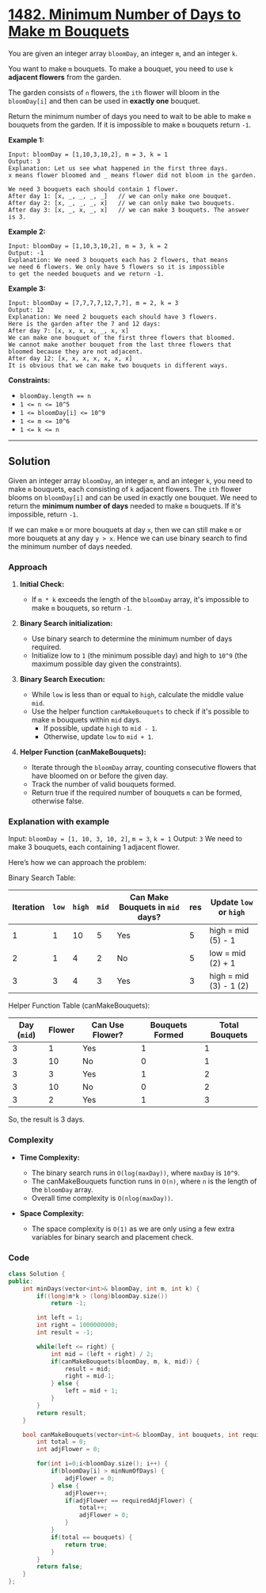 
# [1482. Minimum Number of Days to Make m Bouquets](https://leetcode.com/problems/minimum-number-of-days-to-make-m-bouquets/description)

You are given an integer array `bloomDay`, an integer `m`, and an integer `k`.

You want to make `m` bouquets. To make a bouquet, you need to use `k` **adjacent flowers** from the garden.

The garden consists of `n` flowers, the `ith` flower will bloom in the `bloomDay[i]` and then can be used in **exactly one** bouquet.

Return the minimum number of days you need to wait to be able to make `m` bouquets from the garden. If it is impossible to make `m` bouquets return `-1`.


**Example 1:**

    Input: bloomDay = [1,10,3,10,2], m = 3, k = 1
    Output: 3
    Explanation: Let us see what happened in the first three days.
    x means flower bloomed and _ means flower did not bloom in the garden.
    
    We need 3 bouquets each should contain 1 flower.
    After day 1: [x, _, _, _, _]   // we can only make one bouquet.
    After day 2: [x, _, _, _, x]   // we can only make two bouquets.
    After day 3: [x, _, x, _, x]   // we can make 3 bouquets. The answer is 3.

**Example 2:**

    Input: bloomDay = [1,10,3,10,2], m = 3, k = 2
    Output: -1
    Explanation: We need 3 bouquets each has 2 flowers, that means
    we need 6 flowers. We only have 5 flowers so it is impossible 
    to get the needed bouquets and we return -1.

**Example 3:**

    Input: bloomDay = [7,7,7,7,12,7,7], m = 2, k = 3
    Output: 12
    Explanation: We need 2 bouquets each should have 3 flowers.
    Here is the garden after the 7 and 12 days:
    After day 7: [x, x, x, x, _, x, x]
    We can make one bouquet of the first three flowers that bloomed.
    We cannot make another bouquet from the last three flowers that
    bloomed because they are not adjacent.
    After day 12: [x, x, x, x, x, x, x]
    It is obvious that we can make two bouquets in different ways.

**Constraints:**

- `bloomDay.length == n`
- `1 <= n <= 10^5`
- `1 <= bloomDay[i] <= 10^9`
- `1 <= m <= 10^6`
- `1 <= k <= n`

---

## Solution
Given an integer array `bloomDay`, an integer `m`, and an integer `k`, you need to make `m` bouquets, each consisting of `k` adjacent flowers. The `ith` flower blooms on `bloomDay[i]` and can be used in exactly one bouquet. We need to return the **minimum number of days** needed to make `m` bouquets. If it's impossible, return `-1`.

If we can make `m` or more bouquets at day `x`, then we can still make `m` or more bouquets at any day `y > x`. Hence we can use binary search to find the minimum number of days needed.

### Approach

1. **Initial Check:**
    
    - If `m * k` exceeds the length of the `bloomDay` array, it's impossible to make `m` bouquets, so return `-1`.

2. **Binary Search initialization:**

    - Use binary search to determine the minimum number of days required.
    - Initialize low to `1` (the minimum possible day) and high to `10^9` (the maximum possible day given the constraints).

3. **Binary Search Execution:**

    - While `low` is less than or equal to `high`, calculate the middle value `mid`.
    - Use the helper function `canMakeBouquets` to check if it's possible to make `m` bouquets within `mid` days.
        - If possible, update `high` to `mid - 1`.
        - Otherwise, update `low` to `mid + 1`.

3. **Helper Function (canMakeBouquets):**

    - Iterate through the `bloomDay` array, counting consecutive flowers that have bloomed on or before the given day.
    - Track the number of valid bouquets formed.
    - Return true if the required number of bouquets `m` can be formed, otherwise false.

### Explanation with example

Input: `bloomDay = [1, 10, 3, 10, 2]`, `m = 3`, `k = 1`
Output: `3`
We need to make 3 bouquets, each containing 1 adjacent flower. 

Here’s how we can approach the problem:

Binary Search Table:

| Iteration | `low` | `high` | `mid` | Can Make Bouquets in `mid` days? | res | Update `low` or `high` |
|-----------|-------|--------|-------|----------------------------------|-----|------------------------|
| 1         | 1     | 10     | 5     | Yes                              |  5  | high = mid (5) - 1     |
| 2         | 1     | 4      | 2     | No                               |  5  | low = mid (2) + 1      |
| 3         | 3     | 4      | 3     | Yes                              |  3  | high = mid (3) - 1 (2) |

Helper Function Table (canMakeBouquets):

| Day (`mid`) | Flower | Can Use Flower? | Bouquets Formed | Total Bouquets |
|-------------|--------|-----------------|-----------------|----------------|
| 3           | 1      | Yes             | 1               | 1              |
| 3           | 10     | No              | 0               | 1              |
| 3           | 3      | Yes             | 1               | 2              |
| 3           | 10     | No              | 0               | 2              |
| 3           | 2      | Yes             | 1               | 3              |

So, the result is 3 days.

### Complexity

- **Time Complexity:**

    - The binary search runs in `O(log(maxDay))`, where `maxDay` is `10^9`.
    - The canMakeBouquets function runs in `O(n)`, where `n` is the length of the `bloomDay` array.
    - Overall time complexity is `O(nlog(maxDay))`.

- **Space Complexity:**

    - The space complexity is `O(1)` as we are only using a few extra variables for binary search and placement check.

### Code

```cpp
class Solution {
public:
    int minDays(vector<int>& bloomDay, int m, int k) {
        if((long)m*k > (long)bloomDay.size())
            return -1;

        int left = 1;
        int right = 1000000000;
        int result = -1;

        while(left <= right) {
            int mid = (left + right) / 2;
            if(canMakeBouquets(bloomDay, m, k, mid)) {
                result = mid;
                right = mid-1;
            } else {
                left = mid + 1;
            }
        }
        return result;
    }

    bool canMakeBouquets(vector<int>& bloomDay, int bouquets, int requiredAdjFlower, int minNumOfDays) {
        int total = 0;
        int adjFlower = 0;

        for(int i=0;i<bloomDay.size(); i++) {
            if(bloomDay[i] > minNumOfDays) {
                adjFlower = 0;
            } else {
                adjFlower++;
                if(adjFlower == requiredAdjFlower) {
                    total++;
                    adjFlower = 0;
                }
            }
            if(total == bouquets) {
                return true;
            }
        }
        return false;
    }
};
```
